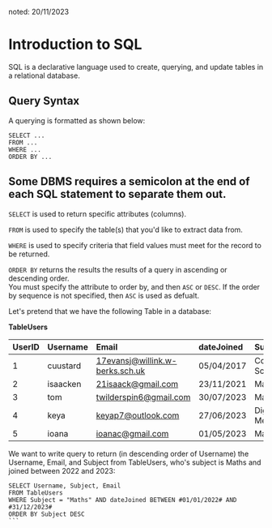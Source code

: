 noted: 20/11/2023

# Introduction to SQL

SQL is a declarative language used to create, querying, and update tables in a relational database.

## Query Syntax

A querying is formatted as shown below:

```
SELECT ...
FROM ...
WHERE ...
ORDER BY ...
```

Some DBMS requires a semicolon at the end of each SQL statement to separate them out.
---

`SELECT` is used to return specific attributes (columns).

`FROM` is used to specify the table(s) that you'd like to extract data from.

`WHERE` is used to specify criteria that field values must meet for the record to be returned.

`ORDER BY` returns the results the results of a query in ascending or descending order.  
You must specify the attribute to order by, and then `ASC` or `DESC`. If the order by sequence is not specified, then `ASC` is used as defualt.

Let's pretend that we have the following Table in a database:

**TableUsers**

| UserID | Username | Email                           | dateJoined | Subject          |
| :----- | :------- | :------------------------------ | :--------- | :--------------- |
| 1      | cuustard | 17evansj@willink.w-berks.sch.uk | 05/04/2017 | Computer Science |
| 2      | isaacken | 21isaack@gmail.com              | 23/11/2021 | Maths            |
| 3      | tom      | twilderspin6@gmail.com          | 30/07/2023 | Maths            |
| 4      | keya     | keyap7@outlook.com              | 27/06/2023 | Digital Media    |
| 5      | ioana    | ioanac@gmail.com                | 01/05/2023 | Maths            |

We want to write query to return (in descending order of Username) the Username, Email, and Subject from TableUsers, who's subject is Maths and joined between 2022 and 2023:

````
SELECT Username, Subject, Email
FROM TableUsers
WHERE Subject = "Maths" AND dateJoined BETWEEN #01/01/2022# AND  #31/12/2023#
ORDER BY Subject DESC
```

